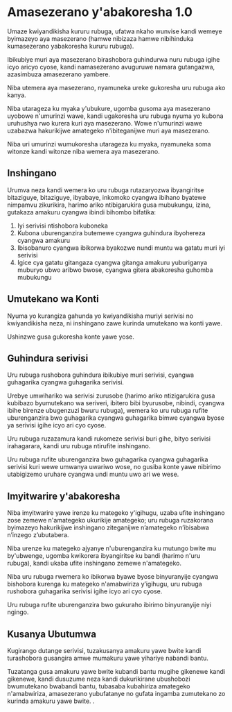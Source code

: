 # Amasezerano y'abakoresha 1.0

Umaze kwiyandikisha kururu rubuga, ufatwa nkaho wunvise kandi wemeye byimazeyo aya masezerano (hamwe nibizaza hamwe nibihinduka kumasezerano yabakoresha kururu rubuga).

Ibikubiye muri aya masezerano birashobora guhindurwa nuru rubuga igihe icyo aricyo cyose, kandi namasezerano avuguruwe namara gutangazwa, azasimbuza amasezerano yambere.

Niba utemera aya masezerano, nyamuneka ureke gukoresha uru rubuga ako kanya.

Niba utarageza ku myaka y'ubukure, ugomba gusoma aya masezerano uyobowe n'umurinzi wawe, kandi ugakoresha uru rubuga nyuma yo kubona uruhushya rwo kurera kuri aya masezerano. Wowe n'umurinzi wawe uzabazwa hakurikijwe amategeko n'ibiteganijwe muri aya masezerano.

Niba uri umurinzi wumukoresha utarageza ku myaka, nyamuneka soma witonze kandi witonze niba wemera aya masezerano.

## Inshingano

Urumva neza kandi wemera ko uru rubuga rutazaryozwa ibyangiritse bitaziguye, bitaziguye, ibyabaye, inkomoko cyangwa ibihano byatewe nimpamvu zikurikira, harimo ariko ntibigarukira gusa mubukungu, izina, gutakaza amakuru cyangwa ibindi bihombo bifatika:

1. Iyi serivisi ntishobora kuboneka
1. Kubona uburenganzira butemewe cyangwa guhindura ibyohereza cyangwa amakuru
1. Ibisobanuro cyangwa ibikorwa byakozwe nundi muntu wa gatatu muri iyi serivisi
1. Igice cya gatatu gitangaza cyangwa gitanga amakuru yuburiganya muburyo ubwo aribwo bwose, cyangwa gitera abakoresha guhomba mubukungu

## Umutekano wa Konti

Nyuma yo kurangiza gahunda yo kwiyandikisha muriyi serivisi no kwiyandikisha neza, ni inshingano zawe kurinda umutekano wa konti yawe.

Ushinzwe gusa gukoresha konte yawe yose.

## Guhindura serivisi

Uru rubuga rushobora guhindura ibikubiye muri serivisi, cyangwa guhagarika cyangwa guhagarika serivisi.

Urebye umwihariko wa serivisi zurusobe (harimo ariko ntizigarukira gusa kubibazo byumutekano wa seriveri, ibitero bibi byurusobe, nibindi, cyangwa ibihe birenze ubugenzuzi bwuru rubuga), wemera ko uru rubuga rufite uburenganzira bwo guhagarika cyangwa guhagarika bimwe cyangwa byose ya serivisi igihe icyo ari cyo cyose.

Uru rubuga ruzazamura kandi rukomeze serivisi buri gihe, bityo serivisi irahagarara, kandi uru rubuga ntirufite inshingano.

Uru rubuga rufite uburenganzira bwo guhagarika cyangwa guhagarika serivisi kuri wewe umwanya uwariwo wose, no gusiba konte yawe nibirimo utabigizemo uruhare cyangwa undi muntu uwo ari we wese.

## Imyitwarire y'abakoresha

Niba imyitwarire yawe irenze ku mategeko y'igihugu, uzaba ufite inshingano zose zemewe n'amategeko ukurikije amategeko; uru rubuga ruzakorana byimazeyo hakurikijwe inshingano ziteganijwe n’amategeko n’ibisabwa n’inzego z’ubutabera.

Niba urenze ku mategeko ajyanye n'uburenganzira ku mutungo bwite mu by'ubwenge, ugomba kwikorera ibyangiritse ku bandi (harimo n'uru rubuga), kandi ukaba ufite inshingano zemewe n'amategeko.

Niba uru rubuga rwemera ko ibikorwa byawe byose binyuranyije cyangwa bishobora kurenga ku mategeko n'amabwiriza y’igihugu, uru rubuga rushobora guhagarika serivisi igihe icyo ari cyo cyose.

Uru rubuga rufite uburenganzira bwo gukuraho ibirimo binyuranyije niyi ngingo.

## Kusanya Ubutumwa

Kugirango dutange serivisi, tuzakusanya amakuru yawe bwite kandi turashobora gusangira amwe mumakuru yawe yihariye nabandi bantu.

Tuzatanga gusa amakuru yawe bwite kubandi bantu mugihe gikenewe kandi gikenewe, kandi dusuzume neza kandi dukurikirane ubushobozi bwumutekano bwabandi bantu, tubasaba kubahiriza amategeko n'amabwiriza, amasezerano yubufatanye no gufata ingamba zumutekano zo kurinda amakuru yawe bwite. .
